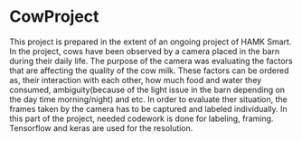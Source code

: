 # CowProject

This project is prepared in the extent of an ongoing project of HAMK Smart. In the project, cows have been observed by a camera placed in the barn during their daily life. The purpose of the camera was evaluating the factors that are affecting the quality of the cow milk. These factors can be ordered as, their interaction with each other, how much food and water they consumed, ambiguity(because of the light issue in the barn depending on the day time morning/night) and etc. In order to evaluate ther situation, the frames taken by the camera has to be captured and labeled individually. In this part of the project, needed codework is done for labeling, framing. Tensorflow and keras are used for the resolution.
